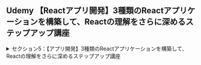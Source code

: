## Udemy 【Reactアプリ開発】3種類のReactアプリケーションを構築して、Reactの理解をさらに深めるステップアップ講座

<details>
<summary>セクション5：【アプリ開発】3種類のReactアプリケーションを構築して、Reactの理解をさらに深めるステップアップ講座</summary>

| NO | 内容 |
| ---- | ---- |
| 49. | 【ノートアプリ】完成品のデモから |
| 50. | React環境開発から整えよう |
| 51. | ノートメモアプリに必要なコンポーネントを用意しよう |
| 52. | Sidebarコンポーネントから作成しよう |
| 53. | SidebarをCSSでスタイリングしよう |
<!-- | 54. | 新しいノートを追加する関数を作ってみよう |
| 55. | map関数でノートを全て出力してみよう |
| 56. | react-uuidを利用してkeyを一意に決定しよう |
| 57. | 指定したノートを削除する関数を作成しよう |
| 58. | ノートを選択したらハイライトされる仕組みを作ろう |
| 59. | Mainコンポーネントを作成しよう |
| 60. | MainコンポーネントをCSSでスタイリングしよう |
| 62. | |
| 63. | |
| 64. | |
| 65. | |
| 66. | |
| 67. | |
| 68. | | -->

</details>
